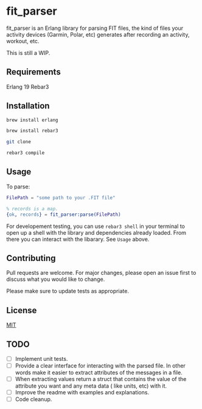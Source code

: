 # fit_parser

fit_parser is an Erlang library for parsing FIT files, the kind of files your activity devices (Garmin, Polar, etc) generates after recording an activity, workout, etc.

This is still a WIP.

## Requirements

Erlang 19
Rebar3

## Installation

```bash
brew install erlang

brew install rebar3

git clone

rebar3 compile
```

## Usage

To parse:

```erlang
FilePath = "some path to your .FIT file"

% records is a map.
{ok, records} = fit_parser:parse(FilePath)
```

For developement testing, you can use `rebar3 shell` in your terminal to open up a shell with the library and dependencies already loaded. From there you can interact with the libarary. See `Usage` above.

## Contributing

Pull requests are welcome. For major changes, please open an issue first to discuss what you would like to change.

Please make sure to update tests as appropriate.

## License

[MIT](https://choosealicense.com/licenses/mit/)

## TODO

- [ ] Implement unit tests.
- [ ] Provide a clear interface for interacting with the parsed file. In other words make it easier to extract attributes of the messages in a file.
- [ ] When extracting values return a struct that contains the value of the attribute you want and any meta data ( like units, etc) with it.
- [ ] Improve the readme with examples and explanations.
- [ ] Code cleanup.
